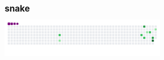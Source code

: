# snake
![snake gif](https://github.com/isaacGTeles/snake/blob/output/github-contribution-grid-snake.gif)
